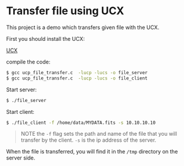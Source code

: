 # Transfer file using UCX 

This project is a demo which transfers given file with the UCX.

First you should install the UCX:

[UCX](http://github.com/openucx/ucx)

compile the code:

```sh
$ gcc ucp_file_transfer.c  -lucp -lucs -o file_server
$ gcc ucp_file_transfer.c  -lucp -lucs -o file_client
```

Start server:

```sh
$ ./file_server
```

Start client:

```sh
$ ./file_client -f /home/data/MYDATA.fits -s 10.10.10.10
```

> NOTE the `-f` flag sets the path and name of the file that you will transfer by the client.  `-s` is the ip address of the server.

When the file is transferred, you will find it in the `/tmp` directory on the server side.
